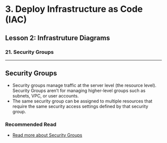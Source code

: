 # 3. Deploy Infrastructure as Code (IAC)

## Lesson 2: Infrastruture Diagrams


### 21. Security Groups

___

## Security Groups
* Security groups manage traffic at the server level (the resource level). Security Groups aren’t for managing higher-level groups such as subnets, VPC, or user accounts.
* The same security group can be assigned to multiple resources that require the same security access settings defined by that security group.

### Recommended Read
* [Read more about Security Groups](https://docs.aws.amazon.com/vpc/latest/userguide/VPC_SecurityGroups.html)